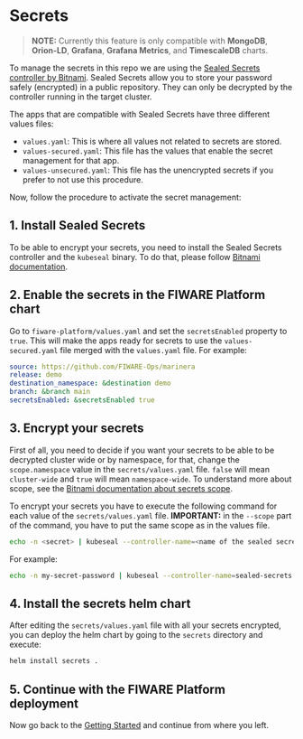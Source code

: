 # Secrets

> **NOTE:** Currently this feature is only compatible with **MongoDB**, **Orion-LD**, **Grafana**, **Grafana Metrics**, and **TimescaleDB** charts.

To manage the secrets in this repo we are using the [Sealed Secrets controller by Bitnami](https://github.com/bitnami-labs/sealed-secrets). Sealed Secrets allow you to store your password safely (encrypted) in a public repository. They can only be decrypted by the controller running in the target cluster.

The apps that are compatible with Sealed Secrets have three different values files:

* `values.yaml`: This is where all values not related to secrets are stored.
* `values-secured.yaml`: This file has the values that enable the secret management for that app.
* `values-unsecured.yaml`: This file has the unencrypted secrets if you prefer to not use this procedure.

Now, follow the procedure to activate the secret management:

## 1. Install Sealed Secrets

To be able to encrypt your secrets, you need to install the Sealed Secrets controller and the `kubeseal` binary. To do that, please follow [Bitnami documentation](https://github.com/bitnami-labs/sealed-secrets#installation).

## 2. Enable the secrets in the FIWARE Platform chart

Go to `fiware-platform/values.yaml` and set the `secretsEnabled` property to `true`. This will make the apps ready for secrets to use the `values-secured.yaml` file merged with the `values.yaml` file. For example:

```yaml
source: https://github.com/FIWARE-Ops/marinera
release: demo
destination_namespace: &destination demo
branch: &branch main
secretsEnabled: &secretsEnabled true
```

## 3. Encrypt your secrets

First of all, you need to decide if you want your secrets to be able to be decrypted cluster wide or by namespace, for that, change the `scope.namespace` value in the `secrets/values.yaml` file. `false` will mean `cluster-wide` and `true` will mean `namespace-wide`. To understand more about scope, see the [Bitnami documentation about secrets scope](https://github.com/bitnami-labs/sealed-secrets#scopes).

To encrypt your secrets you have to execute the following command for each value of the `secrets/values.yaml` file. 
**IMPORTANT:** in the `--scope` part of the command, you have to put the same scope as in the values file.

```bash
echo -n <secret> | kubeseal --controller-name=<name of the sealed secrets controller> --controller-namespace=<namespace where the controller is located> --raw --from-file=/dev/stdin --scope=<cluster-scope>
```

For example:

```bash
echo -n my-secret-password | kubeseal --controller-name=sealed-secrets --controller-namespace=my-controller-namespace --raw --from-file=/dev/stdin --scope=namespace-wide
```

## 4. Install the secrets helm chart

After editing the `secrets/values.yaml` file with all your secrets encrypted, you can deploy the helm chart by going to the `secrets` directory and execute:

```bash
helm install secrets .
```

## 5. Continue with the FIWARE Platform deployment

Now go back to the [Getting Started](./GETTING_STARTED.md#3-set-the-repo-url-in-the-valuesyaml) and continue from where you left.
